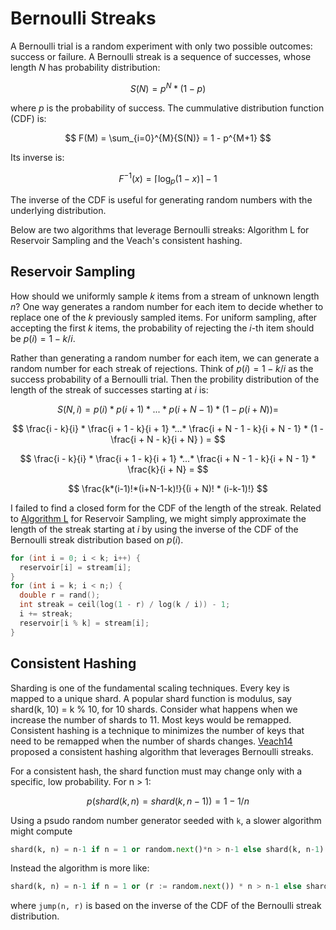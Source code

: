 # Bernoulli Streaks

A Bernoulli trial is a random experiment with only two possible outcomes: success or failure. A Bernoulli streak is a sequence of successes, whose length $N$ has probability distribution:

$$
S(N) = p^N * (1-p)
$$

where $p$ is the probability of success. The cummulative distribution function (CDF) is:

$$
F(M) = \sum_{i=0}^{M}{S(N)} = 1 - p^{M+1}
$$

Its inverse is:

$$
F^{-1}(x) = \lceil \log_p(1-x)  \rceil - 1
$$

The inverse of the CDF is useful for generating random numbers with the underlying distribution.

<!--

The generating function is

$$
G(S)(x) = \sum_{N=0}^{\inf}{S(N)*x^N} = \frac{1-p}{1-p x}
$$

The expected length of a streak is:

$$
E[S(N)] = G(S)'(1) = \frac{(1-p) *p}{(1-p)^2} = \frac{p}{1-p}
$$

-->

Below are two algorithms that leverage Bernoulli streaks: Algorithm L for Reservoir Sampling and the Veach's consistent hashing.

## Reservoir Sampling

How should we uniformly sample $k$ items from a stream of unknown length $n$?
One way generates a random number for each item to decide whether to replace one of the $k$ previously sampled items.
For uniform sampling, after accepting the first $k$ items, the probability of rejecting the $i$-th item should be $p(i) = 1 - k/i$.

Rather than generating a random number for each item, we can generate a random number for each streak of rejections.
Think of $p(i) = 1 - k/i$ as the success probability of a Bernoulli trial.
Then the probility distribution of the length of the streak of successes starting at $i$ is:

$$
S(N,i) = p(i) * p(i+1) *...* p(i+N-1) * (1-p(i+N)) =
$$

$$
\frac{i - k}{i} * \frac{i + 1 - k}{i + 1} *...* \frac{i + N - 1 - k}{i + N - 1} * (1 - \frac{i + N - k}{i + N} ) =
$$

$$
\frac{i - k}{i} * \frac{i + 1 - k}{i + 1} *...* \frac{i + N - 1 - k}{i + N - 1} * \frac{k}{i + N} =
$$

$$
\frac{k*(i-1)!*(i+N-1-k)!}{(i + N)! * (i-k-1)!}
$$

I failed to find a closed form for the CDF of the length of the streak.
Related to [Algorithm L](https://en.wikipedia.org/wiki/Reservoir_sampling#Optimal:_Algorithm_L) for Reservoir Sampling, we might simply approximate the length of the streak starting at $i$ by using the inverse of the CDF of the Bernoulli streak distribution based on $p(i)$.

```cpp
for (int i = 0; i < k; i++) {
  reservoir[i] = stream[i];
}
for (int i = k; i < n;) {
  double r = rand();
  int streak = ceil(log(1 - r) / log(k / i)) - 1;
  i += streak;
  reservoir[i % k] = stream[i];
}
```

## Consistent Hashing

Sharding is one of the fundamental scaling techniques. Every key is mapped to a unique shard. A popular shard function is modulus, say shard(k, 10) = k % 10, for 10 shards. Consider what happens when we increase the number of shards to 11. Most keys would be remapped. Consistent hashing is a technique to minimizes the number of keys that need to be remapped when the number of shards changes. [Veach14](https://arxiv.org/pdf/1406.2294) proposed a consistent hashing algorithm that leverages Bernoulli streaks.

For a consistent hash, the shard function must may change only with a specific, low probability. For n > 1:

$$
p(shard(k, n) = shard(k, n-1)) = 1 - 1/n
$$

Using a psudo random number generator seeded with `k`, a slower algorithm might compute

```python
shard(k, n) = n-1 if n = 1 or random.next()*n > n-1 else shard(k, n-1)
```

Instead the algorithm is more like:

```python
shard(k, n) = n-1 if n = 1 or (r := random.next()) * n > n-1 else shard(k, n-jump(n, r))
```

where `jump(n, r)` is based on the inverse of the CDF of the Bernoulli streak distribution.

<!--

$$
S(N,i) \approx p(i)^N (1-p(i)) = \frac{(i-k)^N}{i^{N+1}} * k
$$

$$
\frac{i - k}{i} * \frac{i+1 - k}{i+1} *...* \frac{i+N-1 - k}{i+N-1} * (1-\frac{i+N - k}{i+N}) =
$$

$$
\frac{(i+N-1-k)!}{(i-k-1)!} * \frac{(i-1)!}{(i+N-1)!} * \frac{k}{i+N} =
$$

$$
\frac{(i+N-1-k)!}{(i-k-1)!} * \frac{(i-1)!}{(i+N)!} * k =
$$

The Reservoir Sampling algorithm P is a simple and elegant solution. It is a Bernoulli streak with a non-constant probability of success. The probability of success is $k/n$ for the first $k$ elements, and
$k/i$ for the $i$-th element, $i > k$. The expected length of the streak is:
 -->

